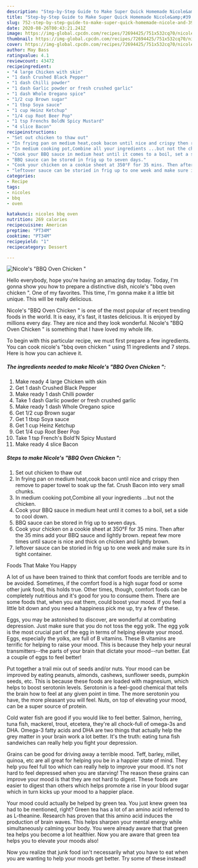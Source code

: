 ```yaml
---
description: "Step-by-Step Guide to Make Super Quick Homemade Nicole&amp;#39;s &amp;#34;BBQ Oven Chicken &amp;#34;"
title: "Step-by-Step Guide to Make Super Quick Homemade Nicole&amp;#39;s &amp;#34;BBQ Oven Chicken &amp;#34;"
slug: 752-step-by-step-guide-to-make-super-quick-homemade-nicole-and-39-s-and-34-bbq-oven-chicken-and-34
date: 2020-08-26T00:43:21.241Z
image: https://img-global.cpcdn.com/recipes/72694425/751x532cq70/nicoles-bbq-oven-chicken-recipe-main-photo.jpg
thumbnail: https://img-global.cpcdn.com/recipes/72694425/751x532cq70/nicoles-bbq-oven-chicken-recipe-main-photo.jpg
cover: https://img-global.cpcdn.com/recipes/72694425/751x532cq70/nicoles-bbq-oven-chicken-recipe-main-photo.jpg
author: May Bass
ratingvalue: 4.1
reviewcount: 43472
recipeingredient:
- "4 large Chicken with skin"
- "1 dash Crushed Black Pepper"
- "1 dash Chilli powder"
- "1 dash Garlic powder or fresh crushed garlic"
- "1 dash Whole Oregano spice"
- "1/2 cup Brown sugar"
- "1 tbsp Soya sauce"
- "1 cup Heinz Ketchup"
- "1/4 cup Root Beer Pop"
- "1 tsp Frenchs BoldN Spicy Mustard"
- "4 slice Bacon"
recipeinstructions:
- "Set out chicken to thaw out"
- "In frying pan on medium heat,cook bacon until nice and crispy then remove to paper towel to soak up the fat. Crush Bacon into very small chunks."
- "In medium cooking pot,Combine all your ingredients ...but not the chicken."
- "Cook your BBQ sauce in medium heat until it comes to a boil, set a side to cool down."
- "BBQ sauce can be stored in frig up to seven days."
- "Cook your chicken on a cookie sheet at 350°F for 35 mins. Then after the 35 mins add your BBQ sauce and lightly brown. repeat few more times until sauce is nice and thick on chicken and lightly brown."
- "leftover sauce can be storied in frig up to one week and make sure its in tight container."
categories:
- Recipe
tags:
- nicoles
- bbq
- oven

katakunci: nicoles bbq oven 
nutrition: 269 calories
recipecuisine: American
preptime: "PT34M"
cooktime: "PT34M"
recipeyield: "1"
recipecategory: Dessert

---
```



![Nicole&#39;s &#34;BBQ Oven Chicken &#34;](https://img-global.cpcdn.com/recipes/72694425/751x532cq70/nicoles-bbq-oven-chicken-recipe-main-photo.jpg)

Hello everybody, hope you're having an amazing day today. Today, I'm gonna show you how to prepare a distinctive dish, nicole&#39;s &#34;bbq oven chicken &#34;. One of my favorites. This time, I'm gonna make it a little bit unique. This will be really delicious.



Nicole&#39;s &#34;BBQ Oven Chicken &#34; is one of the most popular of recent trending foods in the world. It is easy, it's fast, it tastes delicious. It is enjoyed by millions every day. They are nice and they look wonderful. Nicole&#39;s &#34;BBQ Oven Chicken &#34; is something that I have loved my whole life.


To begin with this particular recipe, we must first prepare a few ingredients. You can cook nicole&#39;s &#34;bbq oven chicken &#34; using 11 ingredients and 7 steps. Here is how you can achieve it.

<!--inarticleads1-->

##### The ingredients needed to make Nicole&#39;s &#34;BBQ Oven Chicken &#34;:

1. Make ready 4 large Chicken with skin
1. Get 1 dash Crushed Black Pepper
1. Make ready 1 dash Chilli powder
1. Take 1 dash Garlic powder or fresh crushed garlic
1. Make ready 1 dash Whole Oregano spice
1. Get 1/2 cup Brown sugar
1. Get 1 tbsp Soya sauce
1. Get 1 cup Heinz Ketchup
1. Get 1/4 cup Root Beer Pop
1. Take 1 tsp French&#39;s Bold&#39;N Spicy Mustard
1. Make ready 4 slice Bacon




<!--inarticleads2-->

##### Steps to make Nicole&#39;s &#34;BBQ Oven Chicken &#34;:

1. Set out chicken to thaw out
1. In frying pan on medium heat,cook bacon until nice and crispy then remove to paper towel to soak up the fat. Crush Bacon into very small chunks.
1. In medium cooking pot,Combine all your ingredients ...but not the chicken.
1. Cook your BBQ sauce in medium heat until it comes to a boil, set a side to cool down.
1. BBQ sauce can be stored in frig up to seven days.
1. Cook your chicken on a cookie sheet at 350°F for 35 mins. Then after the 35 mins add your BBQ sauce and lightly brown. repeat few more times until sauce is nice and thick on chicken and lightly brown.
1. leftover sauce can be storied in frig up to one week and make sure its in tight container.




Foods That Make You Happy


A lot of us have been trained to think that comfort foods are terrible and to be avoided. Sometimes, if the comfort food is a high sugar food or some other junk food, this holds true. Other times, though, comfort foods can be completely nutritious and it's good for you to consume them. There are some foods that, when you eat them, could boost your mood. If you feel a little bit down and you need a happiness pick me up, try a few of these.

Eggs, you may be astonished to discover, are wonderful at combating depression. Just make sure that you do not toss the egg yolk. The egg yolk is the most crucial part of the egg in terms of helping elevate your mood. Eggs, especially the yolks, are full of B vitamins. These B vitamins are terrific for helping to raise your mood. This is because they help your neural transmitters--the parts of your brain that dictate your mood--run better. Eat a couple of eggs to feel better!

Put together a trail mix out of seeds and/or nuts. Your mood can be improved by eating peanuts, almonds, cashews, sunflower seeds, pumpkin seeds, etc. This is because these foods are loaded with magnesium, which helps to boost serotonin levels. Serotonin is a feel-good chemical that tells the brain how to feel at any given point in time. The more serotonin you have, the more pleasant you will feel. Nuts, on top of elevating your mood, can be a super source of protein.

Cold water fish are good if you would like to feel better. Salmon, herring, tuna fish, mackerel, trout, etcetera, they're all chock-full of omega-3s and DHA. Omega-3 fatty acids and DHA are two things that actually help the grey matter in your brain work a lot better. It's the truth: eating tuna fish sandwiches can really help you fight your depression. 

Grains can be good for driving away a terrible mood. Teff, barley, millet, quinoa, etc are all great for helping you be in a happier state of mind. They help you feel full too which can really help to improve your mood. It's not hard to feel depressed when you are starving! The reason these grains can improve your mood is that they are not hard to digest. These foods are easier to digest than others which helps promote a rise in your blood sugar which in turn kicks up your mood to a happier place.

Your mood could actually be helped by green tea. You just knew green tea had to be mentioned, right? Green tea has a lot of an amino acid referred to as L-theanine. Research has proven that this amino acid induces the production of brain waves. This helps sharpen your mental energy while simultaneously calming your body. You were already aware that that green tea helps you become a lot healthier. Now you are aware that green tea helps you to elevate your moods also!

Now you realize that junk food isn't necessarily what you have to eat when you are wanting to help your moods get better. Try some of these instead!

